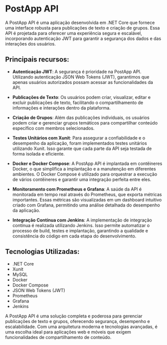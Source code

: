# PostApp API

A PostApp API é uma aplicação desenvolvida em .NET Core que fornece uma interface robusta para publicações de texto e criação de grupos. Essa API é projetada para oferecer uma experiência segura e escalável, incorporando autenticação JWT para garantir a segurança dos dados e das interações dos usuários.

## Principais recursos:

- **Autenticação JWT**: A segurança é prioridade na PostApp API. Utilizando autenticação JSON Web Tokens (JWT), garantimos que apenas usuários autorizados possam acessar as funcionalidades da API.
  
- **Publicações de Texto**: Os usuários podem criar, visualizar, editar e excluir publicações de texto, facilitando o compartilhamento de informações e interações dentro da plataforma.

- **Criação de Grupos**: Além das publicações individuais, os usuários podem criar e gerenciar grupos temáticos para compartilhar conteúdo específico com membros selecionados.

- **Testes Unitários com Xunit**: Para assegurar a confiabilidade e o desempenho da aplicação, foram implementados testes unitários utilizando Xunit. Isso garante que cada parte da API seja testada de forma isolada e eficiente.

- **Docker e Docker Compose**: A PostApp API é implantada em contêineres Docker, o que simplifica a implantação e a manutenção em diferentes ambientes. O Docker Compose é utilizado para orquestrar a execução de vários contêineres e garantir uma integração perfeita entre eles.

- **Monitoramento com Prometheus e Grafana**: A saúde da API é monitorada em tempo real através do Prometheus, que exporta métricas importantes. Essas métricas são visualizadas em um dashboard intuitivo criado com Grafana, permitindo uma análise detalhada do desempenho da aplicação.

- **Integração Contínua com Jenkins**: A implementação de integração contínua é realizada utilizando Jenkins. Isso permite automatizar o processo de build, testes e implantação, garantindo a qualidade e consistência do código em cada etapa do desenvolvimento.

## Tecnologias Utilizadas:

- .NET Core
- Xunit
- MySQL
- Docker
- Docker Compose
- JSON Web Tokens (JWT)
- Prometheus
- Grafana
- Jenkins

A PostApp API é uma solução completa e poderosa para gerenciar publicações de texto e grupos, oferecendo segurança, desempenho e escalabilidade. Com uma arquitetura moderna e tecnologias avançadas, é uma escolha ideal para aplicações web e móveis que exigem funcionalidades de compartilhamento de conteúdo.
